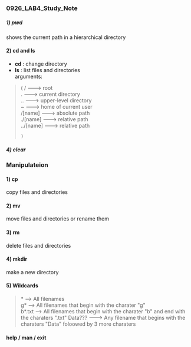 ### 0926_LAB4_Study_Note


##### 1) pwd
  shows the current path in a hierarchical directory
  
#### 2) cd and ls
 * **cd** : change directory  
 * **ls** : list files and directories   
         arguments:   
 >    (
 >    /        ---> root  
 >    .         ---> current directory  
 >    ..        ---> upper-level directory  
 >    ~         ---> home of current user  
 >    /[name]   ---> absolute path  
 >    ./[name]  ---> relative path  
 >    ../[name] ---> relative path  
 >   
 >     )   
              
              
##### 4) clear  



### Manipulateion  



#### 1) cp    
  copy files and directories   
  
  
  
  
#### 2) mv  
  move files and directories or rename them
  
  
  
  
#### 3) rm  
  delete files and directories 
  
  
  
  
#### 4) mkdir
  make a new directory  
  
  
  
  
#### 5) Wildcards  
  > \*       --> All filenames   
  > g*      --> All filenames that begin with the charater "g"   
  > b*.txt  --> All filenames that begin with the charater "b" and end with the charaters ".txt"
  > Data??? ---> Any filename that begins with the charaters "Data" foloowed by 3 more charaters  
  
  
  
  
#### help  / man / exit


              
            
  
  
